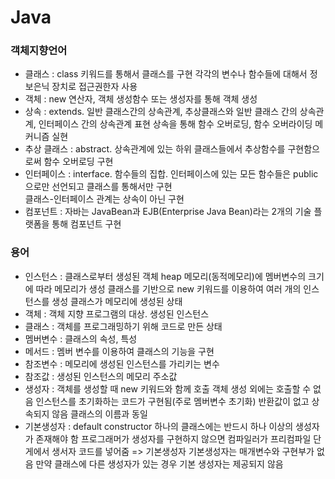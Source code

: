 # Java

### 객체지향언어
- 클래스 : class 키워드를 통해서 클래스를 구현
          각각의 변수나 함수들에 대해서 정보은닉 장치로 접근권한자 사용
- 객체 : new 연산자, 객체 생성함수 또는 생성자를 통해 객체 생성
- 상속 : extends. 일반 클래스간의 상속관계, 추상클래스와 일반 클래스 간의 상속관계, 인터페이스 간의 상속관계 표현
        상속을 통해 함수 오버로딩, 함수 오버라이딩 메커니즘 실현
- 추상 클래스 : abstract. 상속관계에 있는 하위 클래스들에서 추상함수를 구현함으로써 함수 오버로딩 구현
- 인터페이스 : interface. 함수들의 집합. 인터페이스에 있는 모든 함수들은 public으로만 선언되고 클래스를 통해서만                구현                  
             클래스-인터페이스 관계는 상속이 아닌 구현
- 컴포넌트 : 자바는 JavaBean과 EJB(Enterprise Java Bean)라는 2개의 기술 플랫폼을 통해 컴포넌트 구현

### 용어
- 인스턴스 : 클래스로부터 생성된 객체
            heap 메모리(동적메모리)에 멤버변수의 크기에 따라 메모리가 생성
            클래스를 기반으로 new 키워드를 이용하여 여러 개의 인스턴스를 생성
            클래스가 메모리에 생성된 상태
- 객체 : 객체 지향 프로그램의 대상. 생성된 인스턴스
- 클래스 : 객체를 프로그래밍하기 위해 코드로 만든 상태
- 멤버변수 : 클래스의 속성, 특성
- 메서드 : 멤버 변수를 이용하여 클래스의 기능을 구현
- 참조변수 : 메모리에 생성된 인스턴스를 가리키는 변수
- 참조값 : 생성된 인스턴스의 메모리 주소값 
- 생성자 : 객체를 생성할 때 new 키워드와 함께 호출
          객체 생성 외에는 호출할 수 없음
          인스턴스를 초기화하는 코드가 구현됨(주로 멤버변수 초기화)
          반환값이 없고 상속되지 않음
          클래스의 이름과 동일
- 기본생성자 : default constructor
              하나의 클래스에는 반드시 하나 이상의 생성자가 존재해야 함
              프로그래머가 생성자를 구현하지 않으면 컴파일러가 프리컴파일 단게에서 생서자 코드를 넣어줌
              => 기본생성자
              기본생성자는 매개변수와 구현부가 없음
              만약 클래스에 다른 생성자가 있는 경우 기본 생성자는 제공되지 않음          